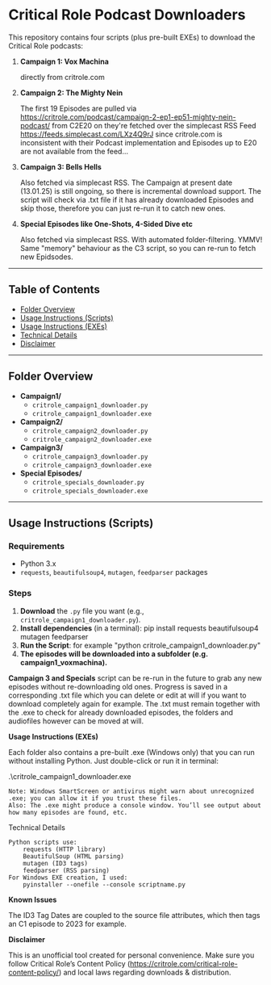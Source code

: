 # Critical Role Podcast Downloaders

This repository contains four scripts (plus pre-built EXEs) to download
the Critical Role podcasts:

1. **Campaign 1: Vox Machina**

    directly from critrole.com
2. **Campaign 2: The Mighty Nein**
    
    The first 19 Episodes are pulled via https://critrole.com/podcast/campaign-2-ep1-ep51-mighty-nein-podcast/ 
    from C2E20 on they're fetched over the simplecast RSS Feed https://feeds.simplecast.com/LXz4Q9rJ
    since critrole.com is inconsistent with their Podcast implementation and Episodes up to E20 are not available
    from the feed...
3. **Campaign 3: Bells Hells**

    Also fetched via simplecast RSS.
    The Campaign at present date (13.01.25) is still ongoing, so there is incremental download support.
    The script will check via .txt file if it has already downloaded Episodes and skip those,
    therefore you can just re-run it to catch new ones.
4. **Special Episodes like One-Shots, 4-Sided Dive etc**
    
    Also fetched via simplecast RSS.
    With automated folder-filtering. YMMV!
    Same "memory" behaviour as the C3 script, so you can re-run to fetch new Epidsodes.

---

## Table of Contents

- [Folder Overview](#folder-overview)
- [Usage Instructions (Scripts)](#usage-instructions-scripts)
- [Usage Instructions (EXEs)](#usage-instructions-exes)
- [Technical Details](#technical-details)
- [Disclaimer](#disclaimer)

---

## Folder Overview

- **Campaign1/**
  - `critrole_campaign1_downloader.py`  
  - `critrole_campaign1_downloader.exe`
- **Campaign2/**
  - `critrole_campaign2_downloader.py`  
  - `critrole_campaign2_downloader.exe`
- **Campaign3/**
  - `critrole_campaign3_downloader.py`  
  - `critrole_campaign3_downloader.exe`
- **Special Episodes/**
  - `critrole_specials_downloader.py`  
  - `critrole_specials_downloader.exe`

---

## Usage Instructions (Scripts)

### Requirements
- Python 3.x
- `requests`, `beautifulsoup4`, `mutagen`, `feedparser` packages

### Steps
1. **Download** the `.py` file you want (e.g., `critrole_campaign1_downloader.py`).
2. **Install dependencies** (in a terminal):
      pip install requests beautifulsoup4 mutagen feedparser
3. **Run the Script**: 
   for example "python critrole_campaign1_downloader.py"
4. **The episodes will be downloaded into a subfolder (e.g. campaign1_voxmachina).**

**Campaign 3 and Specials** script can be re-run in the future to grab any new episodes without re-downloading old ones.
Progress is saved in a corresponding .txt file which you can delete or edit at will if you want to download completely again for example.
The .txt must remain together with the .exe to check for already downloaded episodes, the folders and audiofiles however can be moved at will.



**Usage Instructions (EXEs)**

Each folder also contains a pre-built .exe (Windows only) that you can run without installing Python. Just double-click or run it in terminal:

.\critrole_campaign1_downloader.exe


    Note: Windows SmartScreen or antivirus might warn about unrecognized .exe; you can allow it if you trust these files.
    Also: The .exe might produce a console window. You’ll see output about how many episodes are found, etc.

Technical Details

    Python scripts use:
        requests (HTTP library)
        BeautifulSoup (HTML parsing)
        mutagen (ID3 tags)
        feedparser (RSS parsing)
    For Windows EXE creation, I used: 
        pyinstaller --onefile --console scriptname.py

**Known Issues** 

The ID3 Tag Dates are coupled to the source file attributes, which then tags an C1 episode to 2023 for example.


**Disclaimer**

This is an unofficial tool created for personal convenience.
Make sure you follow Critical Role’s Content Policy (https://critrole.com/critical-role-content-policy/) and local laws regarding downloads & distribution.
